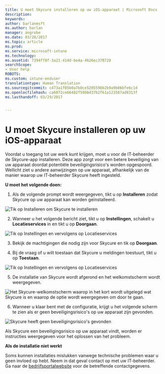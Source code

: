 ```yaml
---
title: U moet Skycure installeren op uw iOS-apparaat | Microsoft Docs
description: 
keywords: 
author: barlanmsft
ms.author: barlan
manager: angrobe
ms.date: 03/28/2017
ms.topic: article
ms.prod: 
ms.service: microsoft-intune
ms.technology: 
ms.assetid: 7394ff8f-3a21-414d-be4a-4626ec370720
searchScope:
- User help
ROBOTS: 
ms.custom: intune-enduser
translationtype: Human Translation
ms.sourcegitcommit: c473a1f05b0a7b0ce5205598b2b9a9b86bfe6c1d
ms.openlocfilehash: ca6072ce66482f5986d37b2f61a123587ad8313f
ms.lasthandoff: 03/29/2017


---
```


# <a name="you-need-to-install-skycure-on-your-ios-device"></a>U moet Skycure installeren op uw iOS-apparaat

Voordat u toegang tot uw werk kunt krijgen, moet u voor de IT-beheerder de Skycure-app installeren. Deze app zorgt voor een betere beveiliging van uw apparaat doordat potentiële beveiligingsrisico's worden opgespoord. Wellicht ziet u andere aanwijzingen op uw apparaat, afhankelijk van de manier waarop uw IT-beheerder Skycure heeft ingesteld.

**U moet het volgende doen:**

1.    Als de volgende prompt wordt weergegeven, tikt u op **Installeren** zodat Skycure op uw apparaat kan worden geïnstalleerd.

  ![Tik op Installeren om Skycure te installeren](./media/ios-mtd-install-app-request.png)

2. Wanneer u het volgende bericht ziet, tikt u op **Instellingen**, schakelt u **Locatieservices** in en tikt u op **Doorgaan**.

  ![Tik op Instellingen en vervolgens op Locatieservices](./media/ios-skycure-allow-location-services.png)

3. Bekijk de machtigingen die nodig zijn voor Skycure en tik op **Doorgaan**.

4. Bij de vraag of u wilt toestaan dat Skycure u meldingen toestuurt, tikt u op **Toestaan**.

  ![Tik op Instellingen en vervolgens op Locatieservices](./media/ios-skycure-allow-notifications.png)

5. De installatie van Skycure wordt afgerond en het welkomstscherm wordt weergegeven.

  ![Het Skycure-welkomstscherm waarop in het kort wordt uitgelegd wat Skycure is en waarop de optie wordt weergegeven om door te gaan.](./media/ios-skycure-welcome-screen.png)

6. Wanneer u klaar bent met de configuratie, krijgt u het volgende scherm te zien als er geen beveiligingsrisico's op uw apparaat zijn gevonden.

  ![Skycure heeft geen beveiligingsrisico's gevonden](./media/ios-skycure-no-threats-found.png)

Als Skycure een beveiligingsrisico op uw apparaat vindt, worden er instructies weergegeven voor het oplossen van het probleem.

**Als de installatie niet werkt**

Soms kunnen installaties mislukken vanwege technische problemen waar u geen invloed op hebt. Neem in dat geval contact op met uw IT-beheerder. Ga naar de [bedrijfsportalwebsite](http://portal.manage.microsoft.com) voor de betreffende contactgegevens.

